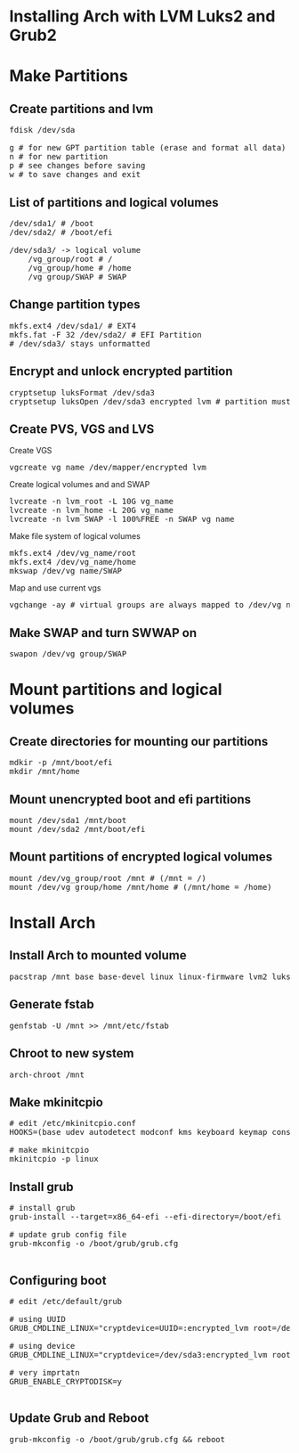 # Installing Arch with LVM Luks2 and Grub2

# Make Partitions
## Create partitions and lvm
<pre>
fdisk /dev/sda

g # for new GPT partition table (erase and format all data)
n # for new partition
p # see changes before saving 
w # to save changes and exit
</pre>

## List of partitions and logical volumes
<pre>
/dev/sda1/ # /boot 
/dev/sda2/ # /boot/efi

/dev/sda3/ -> logical volume
    /vg_group/root # /
    /vg_group/home # /home
    /vg_group/SWAP # SWAP
</pre>

## Change partition types
<pre>
mkfs.ext4 /dev/sda1/ # EXT4
mkfs.fat -F 32 /dev/sda2/ # EFI Partition
# /dev/sda3/ stays unformatted
</pre>

## Encrypt and unlock encrypted partition
<pre>
cryptsetup luksFormat /dev/sda3
cryptsetup luksOpen /dev/sda3 encrypted_lvm # partition must be unlocked to be able to configure the lvm
</pre>

## Create PVS, VGS and LVS
Create VGS
<pre>
vgcreate vg_name /dev/mapper/encrypted_lvm
</pre>

Create logical volumes and and SWAP
<pre>
lvcreate -n lvm_root -L 10G vg_name
lvcreate -n lvm_home -L 20G vg_name
lvcreate -n lvm_SWAP -l 100%FREE -n SWAP vg_name
</pre>

Make file system of logical volumes
<pre>
mkfs.ext4 /dev/vg_name/root
mkfs.ext4 /dev/vg_name/home
mkswap /dev/vg_name/SWAP
</pre>

Map and use current vgs
<pre>
vgchange -ay # virtual groups are always mapped to /dev/vg_name/
</pre>


## Make SWAP and turn SWWAP on
<pre>
swapon /dev/vg_group/SWAP 
</pre>

# Mount partitions and logical volumes

## Create directories for mounting our partitions
<pre>
mdkir -p /mnt/boot/efi
mkdir /mnt/home
</pre>

## Mount unencrypted boot and efi partitions
<pre>
mount /dev/sda1 /mnt/boot
mount /dev/sda2 /mnt/boot/efi
</pre>

## Mount partitions of encrypted logical volumes
<pre>
mount /dev/vg_group/root /mnt # (/mnt = /)
mount /dev/vg_group/home /mnt/home # (/mnt/home = /home)
</pre>

# Install Arch 
## Install Arch to mounted volume
<pre>
pacstrap /mnt base base-devel linux linux-firmware lvm2 luks2
</pre>

## Generate fstab
<pre>
genfstab -U /mnt >> /mnt/etc/fstab
</pre>

## Chroot to new system
<pre>
arch-chroot /mnt
</pre>

## Make mkinitcpio 
<pre>
# edit /etc/mkinitcpio.conf 
HOOKS=(base udev autodetect modconf kms keyboard keymap consolefont block encrypt lvm2 filesystems fsck) #adds keymaps

# make mkinitcpio
mkinitcpio -p linux
</pre>

## Install grub
<pre>
# install grub
grub-install --target=x86_64-efi --efi-directory=/boot/efi 

# update grub config file
grub-mkconfig -o /boot/grub/grub.cfg

</pre>

## Configuring boot 
<pre>
# edit /etc/default/grub

# using UUID
GRUB_CMDLINE_LINUX="cryptdevice=UUID=<insert-UUID-here>:encrypted_lvm root=/dev/vg_group/root loglevel=3 quiet" 

# using device
GRUB_CMDLINE_LINUX="cryptdevice=/dev/sda3:encrypted_lvm root=/dev/vg_group/root loglevel=3 quiet"

# very imprtatn 
GRUB_ENABLE_CRYPTODISK=y

</pre>

## Update Grub and Reboot
<pre>
grub-mkconfig -o /boot/grub/grub.cfg && reboot
</pre>